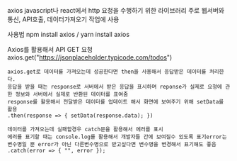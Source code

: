 axios
    javascript나 react에서 http 요청을 수행하기 위한 라이브러리
    주로 웹서버와 통신, API호출, 데이터가져오기 작업에 사용

사용법
    npm install axios / yarn install axios

Axios를 활용해서 API GET 요청
axios.get("https://jsonplaceholder.typicode.com/todos")
    
    axios.get로 데이터를 가져오는데 성공한다면 then을 사용해서 응답받은 데이터를 처리한다.
    응답을 받을 때는 response로 서버에서 받은 응답을 표시하며 reponse가 실제로 요청에 관한 정보와 서버에서 실제로 반환된 데이터를 표여줌
    response를 활용해서 전달받은 데이터를 업데이트 해서 화면에 보여주기 위해 setData를 활용
    .then(response => { setData(response.data); })

    데이터를 가져오는데 실패할경우 catch문을 활용해서 에러를 표시
    에러를 표기할 때는 console.log를 활용해서 개발자들 간에 보여질수 있도록 표기error는 변수명일 뿐 error가 아닌 다른변수명으로 받고싶다면 변수명을 변경해서 표기해도 좋음
    .catch(error => { "", error });